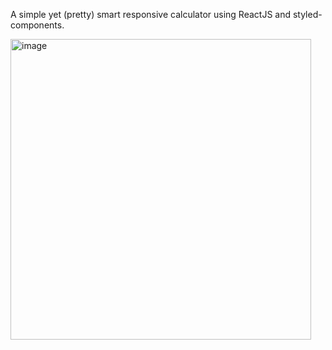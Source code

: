 A simple yet (pretty) smart responsive calculator using ReactJS and styled-components.

<img width="481" alt="image" src="https://user-images.githubusercontent.com/13749400/197074618-dc5f1e15-597c-420c-9fe6-107059e990d0.png">
